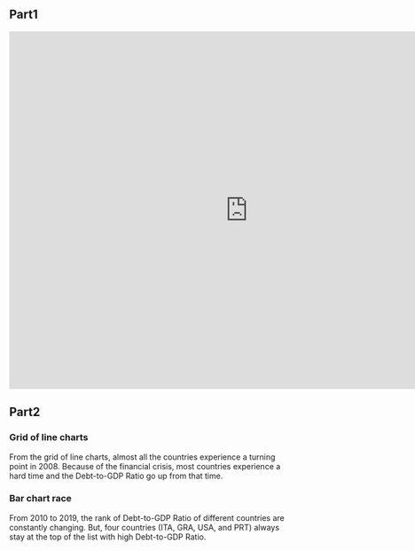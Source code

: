 
## Part1
<iframe src="https://data.oecd.org/chart/6AZh" width="860" height="645" style="border: 0" mozallowfullscreen="true" webkitallowfullscreen="true" allowfullscreen="true"><a href="https://data.oecd.org/chart/6AZh" target="_blank">OECD Chart: General government debt, Total, % of GDP, Annual, 2019</a></iframe>

## Part2
### Grid of line charts
<div class="flourish-embed flourish-chart" data-src="visualisation/8514171"><script src="https://public.flourish.studio/resources/embed.js"></script></div>
From the grid of line charts, almost all the countries experience a turning point in 2008. Because of the financial crisis, most countries experience a hard time and the Debt-to-GDP Ratio go up from that time.

### Bar chart race
<div class="flourish-embed flourish-bar-chart-race" data-src="visualisation/8531953"><script src="https://public.flourish.studio/resources/embed.js"></script></div>
From 2010 to 2019, the rank of Debt-to-GDP Ratio of different countries are constantly changing. But, four countries (ITA, GRA, USA, and PRT) always stay at the top of the list with high Debt-to-GDP Ratio. 
